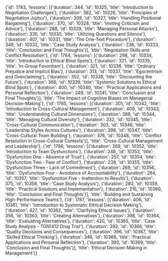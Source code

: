  {'id': 1783,
  'lessons': [{'duration': 344,
               'id': 10325,
               'title': 'Introduction to Negotiation Challenges'},
              {'duration': 382,
               'id': 10326,
               'title': 'Principles of Negotiation Jujitsu'},
              {'duration': 309,
               'id': 10327,
               'title': 'Handling Positional Bargaining'},
              {'duration': 370,
               'id': 10328,
               'title': 'Inviting Criticism and Advice'},
              {'duration': 288,
               'id': 10329,
               'title': 'Managing Personal Attacks'},
              {'duration': 330,
               'id': 10330,
               'title': 'Utilizing Questions and Silence'},
              {'duration': 407, 'id': 10331, 'title': 'The One-Text Procedure'},
              {'duration': 349, 'id': 10332, 'title': 'Case Study Analysis'},
              {'duration': 236,
               'id': 10333,
               'title': 'Conclusion and Final Thoughts'}],
  'title': 'Negotiation Skills and Conflict Resolution'},
 {'id': 1784,
  'lessons': [{'duration': 298,
               'id': 10334,
               'title': 'Introduction to Ethical Blind Spots'},
              {'duration': 321, 'id': 10335, 'title': 'In-Group Favoritism'},
              {'duration': 321,
               'id': 10336,
               'title': 'Ordinary Prejudice and Implicit Bias'},
              {'duration': 313,
               'id': 10337,
               'title': 'Egocentrism and Overclaiming'},
              {'duration': 352, 'id': 10338, 'title': 'Discounting the Future'},
              {'duration': 366,
               'id': 10339,
               'title': 'Systemic Solutions to Ethical Blind Spots'},
              {'duration': 400,
               'id': 10340,
               'title': 'Practical Applications and Personal Reflection'},
              {'duration': 249,
               'id': 10341,
               'title': 'Conclusion and Final Thoughts'}],
  'title': 'The Impact of Cognitive Biases on Managerial Decision-Making'},
 {'id': 1785,
  'lessons': [{'duration': 301,
               'id': 10342,
               'title': 'Introduction to Cross-Cultural Management'},
              {'duration': 409,
               'id': 10343,
               'title': 'Understanding Cultural Dimensions'},
              {'duration': 388,
               'id': 10344,
               'title': 'Managing Cultural Diversity'},
              {'duration': 332,
               'id': 10345,
               'title': 'Cross-Cultural Communication'},
              {'duration': 303,
               'id': 10346,
               'title': 'Leadership Styles Across Cultures'},
              {'duration': 398,
               'id': 10347,
               'title': 'Cross-Cultural Team Building'},
              {'duration': 376,
               'id': 10348,
               'title': 'Conflict Resolution in Cross-Cultural Contexts'}],
  'title': 'Cross-Cultural Management and Leadership'},
 {'id': 1786,
  'lessons': [{'duration': 269,
               'id': 10352,
               'title': 'Introduction to Team Dysfunctions'},
              {'duration': 248,
               'id': 10353,
               'title': 'Dysfunction One - Absence of Trust'},
              {'duration': 257,
               'id': 10354,
               'title': 'Dysfunction Two - Fear of Conflict'},
              {'duration': 239,
               'id': 10355,
               'title': 'Dysfunction Three - Lack of Commitment'},
              {'duration': 269,
               'id': 10356,
               'title': 'Dysfunction Four - Avoidance of Accountability'},
              {'duration': 284,
               'id': 10357,
               'title': 'Dysfunction Five - Inattention to Results'},
              {'duration': 375, 'id': 10358, 'title': 'Case Study Analysis'},
              {'duration': 283,
               'id': 10359,
               'title': 'Practical Solutions and Implementation'},
              {'duration': 215,
               'id': 10360,
               'title': 'Conclusion and Final Thoughts'}],
  'title': 'Building and Sustaining High-Performance Teams'},
 {'id': 1787,
  'lessons': [{'duration': 406,
               'id': 10361,
               'title': 'Introduction to Systematic Ethical Decision Making'},
              {'duration': 427,
               'id': 10362,
               'title': 'Clarifying Ethical Issues'},
              {'duration': 356, 'id': 10363, 'title': 'Creating Alternatives'},
              {'duration': 398,
               'id': 10364,
               'title': 'Evaluating Alternatives'},
              {'duration': 420,
               'id': 10365,
               'title': 'Case Study Analysis - TGN1412 Drug Trial'},
              {'duration': 392,
               'id': 10366,
               'title': 'Quality Decisions and Consequences'},
              {'duration': 396,
               'id': 10367,
               'title': 'Skilled Ethical Thinking'},
              {'duration': 346,
               'id': 10368,
               'title': 'Practical Applications and Personal Reflection'},
              {'duration': 393,
               'id': 10369,
               'title': 'Conclusion and Final Thoughts'}],
  'title': 'Ethical Decision-Making in Management'}]
